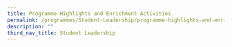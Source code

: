 ```yaml
---
title: Programme Highlights and Enrichment Activities
permalink: /programmes/Student-Leadership/programme-highlights-and-enrichment-activities/
description: ""
third_nav_title: Student Leadership
---
```

